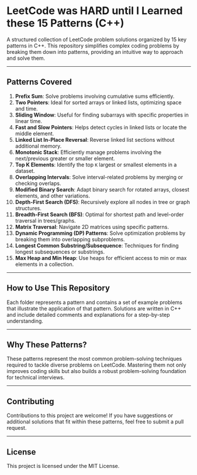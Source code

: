 # LeetCode was HARD until I Learned these 15 Patterns (C++)

A structured collection of LeetCode problem solutions organized by 15 key patterns in C++. This repository simplifies complex coding problems by breaking them down into patterns, providing an intuitive way to approach and solve them.

---

## Patterns Covered

1. **Prefix Sum**: Solve problems involving cumulative sums efficiently.
2. **Two Pointers**: Ideal for sorted arrays or linked lists, optimizing space and time.
3. **Sliding Window**: Useful for finding subarrays with specific properties in linear time.
4. **Fast and Slow Pointers**: Helps detect cycles in linked lists or locate the middle element.
5. **Linked List In-Place Reversal**: Reverse linked list sections without additional memory.
6. **Monotonic Stack**: Efficiently manage problems involving the next/previous greater or smaller element.
7. **Top K Elements**: Identify the top `K` largest or smallest elements in a dataset.
8. **Overlapping Intervals**: Solve interval-related problems by merging or checking overlaps.
9. **Modified Binary Search**: Adapt binary search for rotated arrays, closest elements, and other variations.
10. **Depth-First Search (DFS)**: Recursively explore all nodes in tree or graph structures.
11. **Breadth-First Search (BFS)**: Optimal for shortest path and level-order traversal in trees/graphs.
12. **Matrix Traversal**: Navigate 2D matrices using specific patterns.
13. **Dynamic Programming (DP) Patterns**: Solve optimization problems by breaking them into overlapping subproblems.
14. **Longest Common Substring/Subsequence**: Techniques for finding longest subsequences or substrings.
15. **Max Heap and Min Heap**: Use heaps for efficient access to min or max elements in a collection.

---

## How to Use This Repository

Each folder represents a pattern and contains a set of example problems that illustrate the application of that pattern. Solutions are written in C++ and include detailed comments and explanations for a step-by-step understanding.

---

## Why These Patterns?

These patterns represent the most common problem-solving techniques required to tackle diverse problems on LeetCode. Mastering them not only improves coding skills but also builds a robust problem-solving foundation for technical interviews.

---

## Contributing

Contributions to this project are welcome! If you have suggestions or additional solutions that fit within these patterns, feel free to submit a pull request.

---

## License

This project is licensed under the MIT License.
